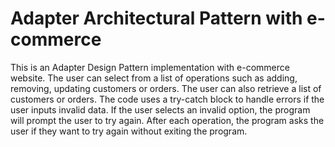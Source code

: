 # Adapter Architectural Pattern with e-commerce

This is an Adapter Design Pattern implementation with e-commerce website. The user can select from a list of operations such as adding, removing, updating customers or orders. The user can also retrieve a list of customers or orders. The code uses a try-catch block to handle errors if the user inputs invalid data. If the user selects an invalid option, the program will prompt the user to try again. After each operation, the program asks the user if they want to try again without exiting the program.
